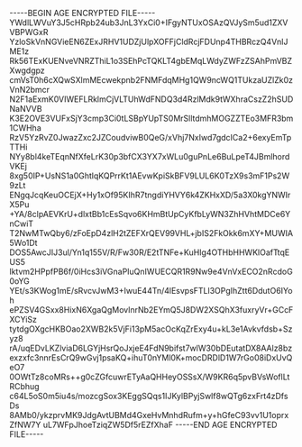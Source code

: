 -----BEGIN AGE ENCRYPTED FILE-----
YWdlLWVuY3J5cHRpb24ub3JnL3YxCi0+IFgyNTUxOSAzQVJySm5ud1ZXVVBPWGxR
YzloSkVnNGVieEN6ZExJRHV1UDZjUlpXOFFjCldRcjFDUnp4THBRczQ4VnlJME1z
Rk56TExKUENveVNRZThiL1o3SEhPcTQKLT4gbEMqLWdyZWFzZSAhPmVBZXwgdgpz
cmVsT0h6cXQwSXlmMEcwekpnb2FNMFdqMHg1QW9ncWQ1TUkzaUZlZk0zVnN2bmcr
N2F1aExmK0VIWEFLRklmCjVLTUhWdFNDQ3d4RzlMdk9tWXhraCszZ2hSUDNaNVVB
K3E2OVE3VUFxSjY3cmp3Ci0tLSBpYUpTS0MrSlltdmhMOGZZTEo3MFR3bm1CWHha
RzV5YzRvZ0JwazZxc2JZCoudviwB0QeG/xVhj7NxIwd7gdcICa2+6exyEmTpTTHi
NYy8bl4keTEqnNfXfeLrK30p3bfCX3YX7xWLu0guPnLe6BuLpeT4JBmlhordVKEj
8xg50IP+UsNS1a0GhtlqKQPrrKt1AEvwKpiSkBFV9LUL6K0TzX9s3mF1Ps2W9zLt
ENgqJcqKeuOCEjX+Hy1xOf95KIhR7tngdiYHVY6k4ZKHxXD/5a3X0kgYNWIrX5Pu
+YA/8clpAEVKrU+dlxtBb1cEsSqvo6KHmBtUpCyKfbLyWN3ZhHVhtMDCe6YnCwiT
T2NwMTwQby6/zFoEpD4zlH2tZEFXrQEV99VHL+jbIS2FkOkk6mXY+MUWIA5Wo1Dt
DOS5AwcJIJ3ul/Yn1q155V/R/Fw30R/E2tTNFe+KuHIg4OTHbHHWKlOafTtqEUS5
lktvm2HPpfPB6f/0iHcs3iVGnaPIuQnIWUECQR1R9Nw9e4VnVxECO2nRcdoG0oYG
YEt/s3KWog1mE/sRvcvJwM3+IwuE44Tn/4lEsvpsFTLl3OPgIhZtt6DdutO6IYoh
ePZSV4GSxx8HixN6XgaQgMovlnrNb2EYmQ5J8DW2XSQhX3fuxryVr+GCcFXCYiSz
tytdgOXgcHKBOao2XWB2k5VjFi13pM5acOcKqZrExy4u+kL3e1Avkvfdsb+Szyz8
rA/uqEDvLKZlviaD6LGYjHsrQoJxjeE4FdN9bifst7wlW30bDEutatDX8AAlz8bz
exzxfc3nnrEsCrQ9wGvj1psaKQ+ihuT0nYMl0K+mocDRDlD1W7rGo08iDxUvQeO7
0OWtTz8coMRs++g0cZGfcuwrETyAaQHHeyOSSsX/W9KR6q5pvBVsWoflLtRCbhug
c64L5oS0m5iu4s/mozcgSox3KEggSQqs1IJKylBPyjSwlf8wQTg6zxFrt4zDfsDs
8AMb0/ykzprvMK9JdgAvtUBMd4GxeHvMnhdRufm+y+hGfeC93vv1U1oprxZfNW7Y
uL7WFpJhoeTziqZW5Df5rEZfXhaF
-----END AGE ENCRYPTED FILE-----
